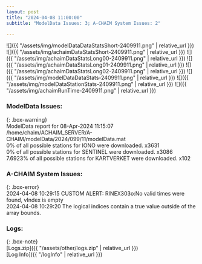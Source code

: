 ```yaml
---
layout: post
title: "2024-04-08 11:00:00"
subtitle: "ModelData Issues: 3; A-CHAIM System Issues: 2"

---
```


![]({{ "/assets/img/modelDataDataStatsShort-2409911.png" | relative_url }})
![]({{ "/assets/img/achaimDataStatsShort-2409911.png" | relative_url }})
![]({{ "/assets/img/achaimDataStatsLong00-2409911.png" | relative_url }})
![]({{ "/assets/img/achaimDataStatsLong01-2409911.png" | relative_url }})
![]({{ "/assets/img/achaimDataStatsLong02-2409911.png" | relative_url }})
![]({{ "/assets/img/modelDataDataStats-2409911.png" | relative_url }})
![]({{ "/assets/img/modelDataStationStats-2409911.png" | relative_url }})
![]({{ "/assets/img/achaimRunTime-2409911.png" | relative_url }})


### ModelData Issues:  
  
{: .box-warning}  
 ModelData report for 08-Apr-2024 11:15:07   
 /home/chaim/ACHAIM_SERVER/A-CHAIM/modelData/2024/099/11/modelData.mat   
 0% of all possible stations for IONO were downloaded. x3631   
 0% of all possible stations for SENTINEL were downloaded. x3086   
 7.6923% of all possible stations for KARTVERKET were downloaded. x102   
  
### A-CHAIM System Issues:  
  
{: .box-error}  
2024-04-08 10:29:15 CUSTOM ALERT: RINEX303o:No valid times were found, vIndex is empty  
2024-04-08 10:29:20 The logical indices contain a true value outside of the array bounds.  

### Logs:  
  
{: .box-note}  
[Logs.zip]({{ "/assets/other/logs.zip" | relative_url }})  
[Log Info]({{ "/logInfo" | relative_url }})  
